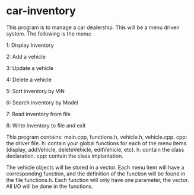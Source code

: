 # car-inventory

This program is to manage a car dealership. This will be a menu driven system. The following is the menu:

1:   Display Inventory

2:   Add a vehicle

3:   Update a vehicle

4:   Delete a vehicle

5:   Sort inventory by VIN

6:   Search inventory by Model

7:   Read inventory from file

8:   Write inventory to file and exit

This program contains: main.cpp, functions.h, vehicle.h, vehicle.cpp.
cpp: the driver file.
h: contain your global functions for each of the menu items (display, addVehicle, deleteVehicle, editVehicle, etc).
h: contain the class declaration.
cpp: contain the class implantation.
 
The vehicle objects will be stored in a vector. Each menu item will have a corresponding function, and the definition of the function will be found in the file functions.h.  Each function will only have one parameter, the vector.  All I/O will be done in the functions.
